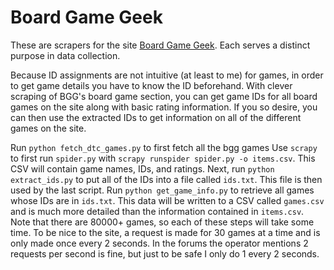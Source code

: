 # Board Game Geek

These are scrapers for the site [Board Game Geek](http://www.boardgamegeek.com).
Each serves a distinct purpose in data collection.

Because ID assignments are not intuitive (at least to me) for games, in order
to get game details you have to know the ID beforehand.
With clever scraping of BGG's board game section, you can get game IDs for all
board games on the site along with basic rating information.
If you so desire, you can then use the extracted IDs to get information on all
of the different games on the site.

Run `python fetch_dtc_games.py` to first fetch all the bgg games
Use `scrapy` to first run `spider.py` with `scrapy runspider spider.py -o items.csv`.
This CSV will contain game names, IDs, and ratings.
Next, run `python extract_ids.py` to put all of the IDs into a file called `ids.txt`.
This file is then used by the last script.
Run `python get_game_info.py` to retrieve all games whose IDs are in `ids.txt`.
This data will be written to a CSV called `games.csv` and is much more detailed
than the information contained in `items.csv`.
Note that there are 80000+ games, so each of these steps will take some time.
To be nice to the site, a request is made for 30 games at a time and is only made
once every 2 seconds.
In the forums the operator mentions 2 requests per second is fine, but just to be safe
I only do 1 every 2 seconds.
